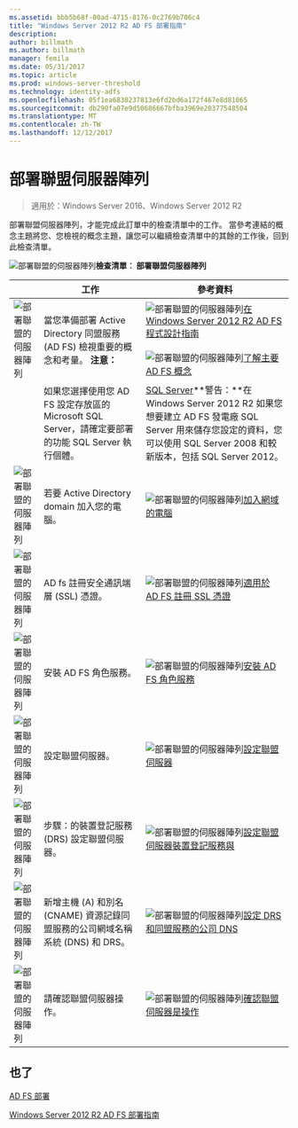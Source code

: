 ```yaml
---
ms.assetid: bbb5b68f-00ad-4715-8176-0c2769b706c4
title: "Windows Server 2012 R2 AD FS 部署指南"
description: 
author: billmath
ms.author: billmath
manager: femila
ms.date: 05/31/2017
ms.topic: article
ms.prod: windows-server-threshold
ms.technology: identity-adfs
ms.openlocfilehash: 05f1ea6830237813e6fd2bd6a172f467e8d81065
ms.sourcegitcommit: db290fa07e9d50686667bfba3969e20377548504
ms.translationtype: MT
ms.contentlocale: zh-TW
ms.lasthandoff: 12/12/2017
---
```

# <a name="deploying-a-federation-server-farm"></a>部署聯盟伺服器陣列

>適用於：Windows Server 2016、Windows Server 2012 R2

部署聯盟伺服器陣列，才能完成此訂單中的檢查清單中的工作。 當參考連結的概念主題將您、您檢視的概念主題，讓您可以繼續檢查清單中的其餘的工作後，回到此檢查清單。  
  
![部署聯盟的伺服器陣列](media/2b05dce3-938f-4168-9b8f-1f4398cbdb9b.gif)**檢查清單︰ 部署聯盟伺服器陣列**  
  
||工作|參考資料|  
|-|--------|-------------|  
|![部署聯盟的伺服器陣列](media/icon_checkboxo.gif)|當您準備部署 Active Directory 同盟服務 \(AD FS\) 檢視重要的概念和考量。 **注意：**|![部署聯盟的伺服器陣列](media/faa393df-4856-4431-9eda-4f4e5be72a90.gif)[在 Windows Server 2012 R2 AD FS 程式設計指南](../../ad-fs/design/AD-FS-Design-Guide-in-Windows-Server-2012-R2.md)<br /><br />![部署聯盟的伺服器陣列](media/faa393df-4856-4431-9eda-4f4e5be72a90.gif)[了解主要 AD FS 概念](../../ad-fs/technical-reference/Understanding-Key-AD-FS-Concepts.md)|  
||如果您選擇使用您 AD FS 設定存放區的 Microsoft SQL Server，請確定要部署的功能 SQL Server 執行個體。|[SQL Server](https://technet.microsoft.com/sqlserver)**警告：**在 Windows Server 2012 R2 如果您想要建立 AD FS 發電廠 SQL Server 用來儲存您設定的資料，您可以使用 SQL Server 2008 和較新版本，包括 SQL Server 2012。|  
|![部署聯盟的伺服器陣列](media/icon_checkboxo.gif)|若要 Active Directory domain 加入您的電腦。|![部署聯盟的伺服器陣列](media/faa393df-4856-4431-9eda-4f4e5be72a90.gif)[加入網域的電腦](Join-a-Computer-to-a-Domain.md)|  
|![部署聯盟的伺服器陣列](media/icon_checkboxo.gif)|AD fs 註冊安全通訊端層 \(SSL\) 憑證。|![部署聯盟的伺服器陣列](media/bc6cea1a-1c6c-4124-8c8f-1df5adfe8c88.gif)[適用於 AD FS 註冊 SSL 憑證](Enroll-an-SSL-Certificate-for-AD-FS.md)|  
|![部署聯盟的伺服器陣列](media/icon_checkboxo.gif)|安裝 AD FS 角色服務。|![部署聯盟的伺服器陣列](media/bc6cea1a-1c6c-4124-8c8f-1df5adfe8c88.gif)[安裝 AD FS 角色服務](Install-the-AD-FS-Role-Service.md)|  
|![部署聯盟的伺服器陣列](media/icon_checkboxo.gif)|設定聯盟伺服器。|![部署聯盟的伺服器陣列](media/bc6cea1a-1c6c-4124-8c8f-1df5adfe8c88.gif)[設定聯盟伺服器](Configure-a-Federation-Server.md)|  
|![部署聯盟的伺服器陣列](media/icon_checkboxo.gif)|步驟：的裝置登記服務 \(DRS\) 設定聯盟伺服器。|![部署聯盟的伺服器陣列](media/faa393df-4856-4431-9eda-4f4e5be72a90.gif)[設定聯盟伺服器裝置登記服務與](Configure-a-federation-server-with-Device-Registration-Service.md)|  
|![部署聯盟的伺服器陣列](media/icon_checkboxo.gif)|新增主機 \(A\) 和別名 \(CNAME\) 資源記錄同盟服務的公司網域名稱系統 \(DNS\) 和 DRS。|![部署聯盟的伺服器陣列](media/faa393df-4856-4431-9eda-4f4e5be72a90.gif)[設定 DRS 和同盟服務的公司 DNS](Configure-Corporate-DNS-for-the-Federation-Service-and-DRS.md)|  
|![部署聯盟的伺服器陣列](media/icon_checkboxo.gif)|請確認聯盟伺服器操作。|![部署聯盟的伺服器陣列](media/faa393df-4856-4431-9eda-4f4e5be72a90.gif)[確認聯盟伺服器是操作](Verify-That-a-Federation-Server-Is-Operational.md)|  
  

## <a name="see-also"></a>也了  
[AD FS 部署](../../ad-fs/AD-FS-Deployment.md)  

[Windows Server 2012 R2 AD FS 部署指南](../../ad-fs/deployment/Windows-Server-2012-R2-AD-FS-Deployment-Guide.md)  
  

